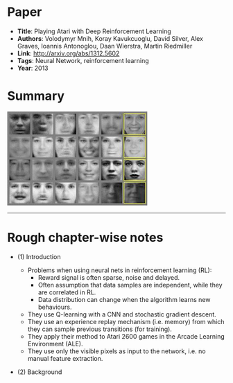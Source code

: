 # Paper

* **Title**: Playing Atari with Deep Reinforcement Learning
* **Authors**: Volodymyr Mnih, Koray Kavukcuoglu, David Silver, Alex Graves, Ioannis Antonoglou, Daan Wierstra, Martin Riedmiller
* **Link**: http://arxiv.org/abs/1312.5602
* **Tags**: Neural Network, reinforcement learning
* **Year**: 2013

# Summary



![Generated Faces](images/Generative_Adversarial_Networks__faces.jpg?raw=true "Generated Faces")

--------------------

# Rough chapter-wise notes

* (1) Introduction
  * Problems when using neural nets in reinforcement learning (RL):
    * Reward signal is often sparse, noise and delayed.
    * Often assumption that data samples are independent, while they are correlated in RL.
    * Data distribution can change when the algorithm learns new behaviours.
  * They use Q-learning with a CNN and stochastic gradient descent.
  * They use an experience replay mechanism (i.e. memory) from which they can sample previous transitions (for training).
  * They apply their method to Atari 2600 games in the Arcade Learning Environment (ALE).
  * They use only the visible pixels as input to the network, i.e. no manual feature extraction.

* (2) Background
